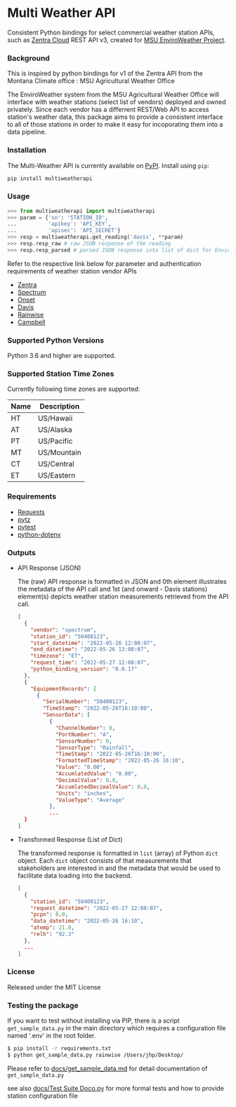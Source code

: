# Multi Weather API

Consistent Python bindings for select commercial weather station APIs, such as [Zentra Cloud](https://zentracloud.com/) REST API v3, created for [MSU EnviroWeather Project](https://michiganstate.sharepoint.com/sites/MSUITADSDataScience/Shared%20Documents/Forms/AllItems.aspx?id=%2Fsites%2FMSUITADSDataScience%2FShared%20Documents%2FClients%2FEnviroWeather&viewid=554d191e%2Def24%2D4e36%2Dbc88%2D12660f0e0f8d).

### Background

This is inspired by python bindings for v1 of the Zentra API from the Montana Climate office : MSU Agricultural Weather Office


The EnviroWeather system from the MSU Agricultural Weather Office will interface with weather stations (select list of vendors) deployed and owned privately. Since each vendor has a differrent REST/Web API to access station's weather data, this package aims to provide a consistent interface to all of those stations in order to make it easy for incoporating them into a data pipeline.

### Installation

The Multi-Weather API is currently available on [PyPI](https://pypi.org/project/multiweatherapi/). Install using `pip`:
```bash
pip install multiweatherapi
```

### Usage

```python
>>> from multiweatherapi import multiweatherapi
>>> param = {'sn': 'STATION_ID',
...          'apikey': 'API_KEY',
...          'apisec': 'API_SECRET'}
>>> resp = multiweatherapi.get_reading('davis', **param)
>>> resp.resp_raw # raw JSON response of the reading
>>> resp.resp_parsed # parsed JSON response into list of dict for EnviroWeather project
```

Refer to the respective link below for parameter and authentication requirements of weather station vendor APIs

- [Zentra](docs/zentra.md)
- [Spectrum](docs/spectrum.md)
- [Onset](docs/onset.md)
- [Davis](docs/davis.md)
- [Rainwise](docs/rainwise.md)
- [Campbell](docs/campbell.md) 

### Supported Python Versions

Python 3.6 and higher are supported.

### Supported Station Time Zones

Currently following time zones are supported:

| Name | Description |
| ---- | ----------- |
| HT   | US/Hawaii   |
| AT   | US/Alaska   |
| PT   | US/Pacific  |
| MT   | US/Mountain |
| CT   | US/Central  |
| ET   | US/Eastern  |

### Requirements

- [Requests](https://docs.python-requests.org/en/latest/)
- [pytz](https://pythonhosted.org/pytz/)
- [pytest](https://docs.pytest.org/en/7.1.x/)
- [python-dotenv](https://saurabh-kumar.com/python-dotenv/)

### Outputs

- API Response (JSON)

  The (raw) API response is formatted in JSON and 0th element illustrates the metadata of the API call and 1st (and onward - Davis stations) element(s) depicts weather station measurements retrieved from the API call.

  ```json
  [
    {
      "vendor": "spectrum",
      "station_id": "50400123",
      "start_datetime": "2022-05-26 12:08:07",
      "end_datetime": "2022-05-26 13:08:07",
      "timezone": "ET",
      "request_time": "2022-05-27 12:08:07",
      "python_binding_version": "0.0.17"
    },
    {
      "EquipmentRecords": [
        {
          "SerialNumber": "50400123",
          "TimeStamp": "2022-05-26T16:10:00",
          "SensorData": [
            {
              "ChannelNumber": 0,
              "PortNumber": "A",
              "SensorNumber": 0,
              "SensorType": "Rainfall",
              "TimeStamp": "2022-05-26T16:10:00",
              "FormattedTimeStamp": "2022-05-26 16:10",
              "Value": "0.00",
              "AccumlatedValue": "0.00",
              "DecimalValue": 0.0,
              "AccumlatedDecimalValue": 0.0,
              "Units": "inches",
              "ValueType": "Average"
            },
            ...
    }
  ]
  ```

- Transformed Response (List of Dict)

  The transformed response is formatted in `list` (array) of Python `dict` object. Each `dict` object consists of that measurements that stakeholders are interested in and the metadata that would be used to facilitate data loading into the backend.

  ```json
  [
    {
      "station_id": "50400123",
      "request_datetime": "2022-05-27 12:08:07",
      "pcpn": 0.0,
      "data_datetime": "2022-05-26 16:10",
      "atemp": 21.0,
      "relh": "92.3"
    },
    ...
  ]
  ```

### License

Released under the MIT License

### Testing the package

If you want to test without installing via PIP, there is a script
`get_sample_data.py`  in the main directory which requires a configuration file named '.env' in the root folder. 

```bash
$ pip install -r requirements.txt
$ python get_sample_data.py rainwise /Users/jhp/Desktop/
```

Please refer to [docs/get_sample_data.md](docs/get_sample_data.md) for detail documentation of `get_sample_data.py` 

see also [docs/Test Suite Doco.py](docs/Test%20Suite%20Doco.md) for more formal tests and how to provide station configuration file

